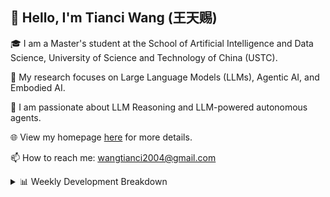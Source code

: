 ## 👋 Hello, I'm Tianci Wang (王天赐)

🎓 I am a Master's student at the School of Artificial Intelligence and Data Science, University of Science and Technology of China (USTC).

🔬 My research focuses on Large Language Models (LLMs), Agentic AI, and Embodied AI.

🚀 I am passionate about LLM Reasoning and LLM-powered autonomous agents.

🌐 View my homepage [here](https://wangtianci2004.github.io/) for more details.

📫 How to reach me: <u>wangtianci2004@gmail.com</u>

<details><summary>📊 Weekly Development Breakdown</summary>

<!--START_SECTION:waka-->

```txt
From: 30 September 2025 - To: 07 October 2025

Total Time: 1 hr 23 mins

Other   1 hr 23 mins    █████████████████████████   100.00 %
```

<!--END_SECTION:waka-->

[![wakatime](https://wakatime.com/badge/user/54af4cb9-c7c9-4b40-a587-a7cd4efedd23.svg)](https://wakatime.com/@54af4cb9-c7c9-4b40-a587-a7cd4efedd23)
